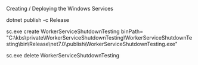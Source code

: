 Creating / Deploying the Windows Services


dotnet publish -c Release 

sc.exe create WorkerServiceShutdownTesting binPath= "C:\kbs\private\WorkerServiceShutdownTesting\WorkerServiceShutdownTesting\bin\Release\net7.0\publish\WorkerServiceShutdownTesting.exe"

sc.exe delete WorkerServiceShutdownTesting
